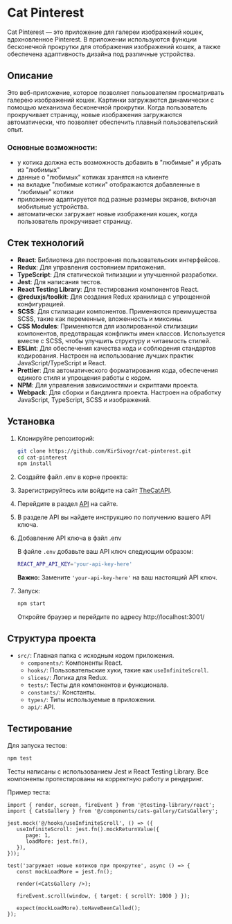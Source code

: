 # Cat Pinterest

Cat Pinterest — это приложение для галереи изображений кошек, вдохновленное Pinterest. В приложении используются функции бесконечной прокрутки для отображения изображений кошек, а также обеспечена адаптивность дизайна под различные устройства.

## Описание

Это веб-приложение, которое позволяет пользователям просматривать галерею изображений кошек. Картинки загружаются динамически с помощью механизма бесконечной прокрутки. Когда пользователь прокручивает страницу, новые изображения загружаются автоматически, что позволяет обеспечить плавный пользовательский опыт.

### Основные возможности:
- у котика должна есть возможность добавить в "любимые" и убрать из "любимых"
- данные о "любимых" котиках хранятся на клиенте
- на вкладке "любимые котики" отображаются добавленные в "любимые" котики
- приложение адаптируется под разные размеры экранов, включая мобильные устройства.
- автоматически загружает новые изображения кошек, когда пользователь прокручивает страницу.

## Стек технологий

- **React**: Библиотека для построения пользовательских интерфейсов.
- **Redux**: Для управления состоянием приложения.
- **TypeScript**: Для статической типизации и улучшенной разработки.
- **Jest**: Для написания тестов.
- **React Testing Library**: Для тестирования компонентов React.
- **@reduxjs/toolkit**: Для создания Redux хранилища с упрощенной конфигурацией.
- **SCSS**: Для стилизации компонентов. Применяются преимущества SCSS, такие как переменные, вложенность и миксины.
- **CSS Modules**: Применяются для изолированной стилизации компонентов, предотвращая конфликты имен классов. Используется вместе с SCSS, чтобы улучшить структуру и читаемость стилей.
- **ESLint**: Для обеспечения качества кода и соблюдения стандартов кодирования. Настроен на использование лучших практик JavaScript/TypeScript и React.
- **Prettier**: Для автоматического форматирования кода, обеспечения единого стиля и упрощения работы с кодом.
- **NPM**: Для управления зависимостями и скриптами проекта.
- **Webpack**: Для сборки и бандлинга проекта. Настроен на обработку JavaScript, TypeScript, SCSS и изображений.

## Установка

1. Клонируйте репозиторий:

   ```bash
   git clone https://github.com/KirSivogr/cat-pinterest.git
   cd cat-pinterest
   npm install
    ```
   
2. Создайте файл .env в корне проекта:

3. Зарегистрируйтесь или войдите на сайт [TheCatAPI](https://thecatapi.com/).

4. Перейдите в раздел [API](https://thecatapi.com/docs) на сайте.

5. В разделе API вы найдете инструкцию по получению вашего API ключа.

6. Добавление API ключа в файл .env

    В файле `.env` добавьте ваш API ключ следующим образом:
    
    ```bash
    REACT_APP_API_KEY='your-api-key-here'
    ```

    **Важно:** Замените `'your-api-key-here'` на ваш настоящий API ключ.

7. Запуск:

    ```bash
   npm start
   ```
   Откройте браузер и перейдите по адресу http://localhost:3001/

## Структура проекта

- `src/`: Главная папка с исходным кодом приложения.
    - `components/`: Компоненты React.
    - `hooks/`: Пользовательские хуки, такие как `useInfiniteScroll`.
    - `slices/`: Логика для Redux.
    - `tests/`: Тесты для компонентов и функционала.
    - `constants/`: Константы.
    - `types/`: Типы используемые в приложении.
    - `api/`: API.

## Тестирование

Для запуска тестов:

```bash
npm test
```

Тесты написаны с использованием Jest и React Testing Library. Все компоненты протестированы на корректную работу и рендеринг.

Пример теста:

```tsx
import { render, screen, fireEvent } from '@testing-library/react';
import { CatsGallery } from '@/components/cats-gallery/CatsGallery';

jest.mock('@/hooks/useInfiniteScroll', () => ({
   useInfiniteScroll: jest.fn().mockReturnValue({
      page: 1,
      loadMore: jest.fn(),
   }),
}));

test('загружает новые котиков при прокрутке', async () => {
   const mockLoadMore = jest.fn();

   render(<CatsGallery />);

   fireEvent.scroll(window, { target: { scrollY: 1000 } });

   expect(mockLoadMore).toHaveBeenCalled();
});
```

